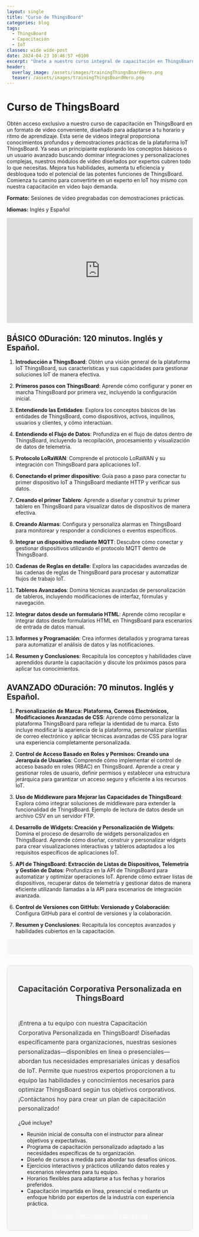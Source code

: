 ```yaml
---
layout: single
title: "Curso de ThingsBoard"
categories: blog
tags:
  - ThingsBoard
  - Capacitación
  - IoT
classes: wide wide-post
date: 2024-04-23 10:46:57 +0100
excerpt: "Únete a nuestro curso integral de capacitación en ThingsBoard para obtener conocimientos profundos y experiencia práctica con la plataforma IoT. Ya seas principiante o usuario avanzado, nuestras sesiones dirigidas por expertos mejorarán tus habilidades y eficiencia en la gestión y optimización de soluciones IoT."
header:
  overlay_image: /assets/images/trainingThingsBoardHero.png
  teaser: /assets/images/trainingThingsBoardHero.png
---
```


# Curso de ThingsBoard

<div class="container">
   <div class="row">
      <div class="col-md-6">
         <p>
            Obtén acceso exclusivo a nuestro curso de capacitación en ThingsBoard en un formato de video conveniente, diseñado para adaptarse a tu horario y ritmo de aprendizaje. Esta serie de videos integral proporciona conocimientos profundos y demostraciones prácticas de la plataforma IoT ThingsBoard. Ya seas un principiante explorando los conceptos básicos o un usuario avanzado buscando dominar integraciones y personalizaciones complejas, nuestros módulos de video diseñados por expertos cubren todo lo que necesitas. Mejora tus habilidades, aumenta tu eficiencia y desbloquea todo el potencial de las potentes funciones de ThingsBoard. Comienza tu camino para convertirte en un experto en IoT hoy mismo con nuestra capacitación en video bajo demanda.
         </p>
         <p><strong>Formato:</strong> Sesiones de video pregrabadas con demostraciones prácticas.</p>
         <p><strong>Idiomas:</strong> Inglés y Español</p>
      </div>
      <div class="col-md-6 text-center pb-5">
<div style="position: relative; padding-bottom: 56.25%; height: 0;"><iframe src="https://www.loom.com/embed/a61ad8099c8b4e8d9640a9a51bca005a?sid=586f159d-b81c-4263-9983-54f0e84bc974" frameborder="0" webkitallowfullscreen mozallowfullscreen allowfullscreen style="position: absolute; top: 0; left: 0; width: 100%; height: 100%;"></iframe></div>
      </div>
   </div>
</div>

## BÁSICO ⏱Duración: 120 minutos. Inglés y Español.

1. **Introducción a ThingsBoard**: Obtén una visión general de la plataforma IoT ThingsBoard, sus características y sus capacidades para gestionar soluciones IoT de manera efectiva.

2. **Primeros pasos con ThingsBoard**: Aprende cómo configurar y poner en marcha ThingsBoard por primera vez, incluyendo la configuración inicial.

3. **Entendiendo las Entidades**: Explora los conceptos básicos de las entidades de ThingsBoard, como dispositivos, activos, inquilinos, usuarios y clientes, y cómo interactúan.

4. **Entendiendo el Flujo de Datos**: Profundiza en el flujo de datos dentro de ThingsBoard, incluyendo la recopilación, procesamiento y visualización de datos de telemetría.

5. **Protocolo LoRaWAN**: Comprende el protocolo LoRaWAN y su integración con ThingsBoard para aplicaciones IoT.

6. **Conectando el primer dispositivo**: Guía paso a paso para conectar tu primer dispositivo IoT a ThingsBoard mediante HTTP y verificar sus datos.

7. **Creando el primer Tablero**: Aprende a diseñar y construir tu primer tablero en ThingsBoard para visualizar datos de dispositivos de manera efectiva.

8. **Creando Alarmas**: Configura y personaliza alarmas en ThingsBoard para monitorear y responder a condiciones o eventos específicos.

9. **Integrar un dispositivo mediante MQTT**: Descubre cómo conectar y gestionar dispositivos utilizando el protocolo MQTT dentro de ThingsBoard.

10. **Cadenas de Reglas en detalle**: Explora las capacidades avanzadas de las cadenas de reglas de ThingsBoard para procesar y automatizar flujos de trabajo IoT.

11. **Tableros Avanzados**: Domina técnicas avanzadas de personalización de tableros, incluyendo modificaciones de interfaz, fórmulas y navegación.

12. **Integrar datos desde un formulario HTML**: Aprende cómo recopilar e integrar datos desde formularios HTML en ThingsBoard para escenarios de entrada de datos manual.

13. **Informes y Programación**: Crea informes detallados y programa tareas para automatizar el análisis de datos y las notificaciones.

14. **Resumen y Conclusiones**: Recapitula los conceptos y habilidades clave aprendidos durante la capacitación y discute los próximos pasos para aplicar tus conocimientos.

## AVANZADO ⏱Duración: 70 minutos. Inglés y Español.

1. **Personalización de Marca: Plataforma, Correos Electrónicos, Modificaciones Avanzadas de CSS**: Aprende cómo personalizar la plataforma ThingsBoard para reflejar la identidad de tu marca. Esto incluye modificar la apariencia de la plataforma, personalizar plantillas de correo electrónico y aplicar técnicas avanzadas de CSS para lograr una experiencia completamente personalizada.

2. **Control de Acceso Basado en Roles y Permisos: Creando una Jerarquía de Usuarios**: Comprende cómo implementar el control de acceso basado en roles (RBAC) en ThingsBoard. Aprende a crear y gestionar roles de usuario, definir permisos y establecer una estructura jerárquica para garantizar un acceso seguro y eficiente a los recursos IoT.

3. **Uso de Middleware para Mejorar las Capacidades de ThingsBoard**: Explora cómo integrar soluciones de middleware para extender la funcionalidad de ThingsBoard. Ejemplo de lectura de datos desde un archivo CSV en un servidor FTP.

4. **Desarrollo de Widgets: Creación y Personalización de Widgets**: Domina el proceso de desarrollo de widgets personalizados en ThingsBoard. Aprende cómo diseñar, construir y personalizar widgets para crear visualizaciones interactivas y tableros adaptados a los requisitos específicos de aplicaciones IoT.

5. **API de ThingsBoard: Extracción de Listas de Dispositivos, Telemetría y Gestión de Datos**: Profundiza en la API de ThingsBoard para automatizar y optimizar operaciones IoT. Aprende cómo extraer listas de dispositivos, recuperar datos de telemetría y gestionar datos de manera eficiente utilizando llamadas a la API para escenarios de integración avanzada.

6. **Control de Versiones con GitHub: Versionado y Colaboración**: Configura GitHub para el control de versiones y la colaboración.

7. **Resumen y Conclusiones**: Recapitula los conceptos avanzados y habilidades cubiertos en la capacitación.

<script async src="https://js.stripe.com/v3/pricing-table.js"></script>

<div style="background-color:#f5f5f5; padding:20px">
<stripe-pricing-table pricing-table-id="prctbl_1RB9sfJ5vdduVzYeu09DRHuT"
publishable-key="pk_live_51IXjuUJ5vdduVzYeUL9JkZLSH52a3FSxTF1ORmT2s22o1N4l28z7OordXPsjINn6Eb9BC14VXZjHKNPOSKXN8cGX004TxfAz0x">
</stripe-pricing-table>
</div>

<div style="border: 1px solid #ddd; border-radius: 10px; padding: 20px; background-color: #f5f5f5; max-width: 900px; margin: 30px auto;">
    <h2 style="text-align: center; color: #333;">Capacitación Corporativa Personalizada en ThingsBoard</h2>
    <div class="d-flex flex-wrap justify-content-center align-items-center">
        <div style="padding: 10px;">
            <p style="font-size: 16px; color: #333; line-height: 1.6;">
                ¡Entrena a tu equipo con nuestra Capacitación Corporativa Personalizada en ThingsBoard! Diseñadas específicamente para organizaciones, nuestras sesiones personalizadas—disponibles en línea o presenciales—abordan tus necesidades empresariales únicas y desafíos de IoT. Permite que nuestros expertos proporcionen a tu equipo las habilidades y conocimientos necesarios para optimizar ThingsBoard según tus objetivos corporativos. ¡Contáctanos hoy para crear un plan de capacitación personalizado!
            </p>
            <p>
                ¿Qué incluye?
            </p>
            <ul>
                <li>Reunión inicial de consulta con el instructor para alinear objetivos y expectativas.</li>
                <li>Programa de capacitación personalizado adaptado a las necesidades específicas de tu organización.</li>
                <li>Diseño de cursos a medida para abordar tus desafíos únicos.</li>
                <li>Ejercicios interactivos y prácticos utilizando datos reales y escenarios relevantes para tu equipo.</li>
                <li>Horarios flexibles para adaptarse a tus fechas y horarios preferidos.</li>
                <li>Capacitación impartida en línea, presencial o mediante un enfoque híbrido por expertos de la industria con experiencia práctica.</li>
            </ul>   
            <div style="text-align: center;">
                <a href="mailto:davidgomezjim@gmail.com?subject=Consulta%20sobre%20Capacitación%20Corporativa%20Personalizada%20en%20ThingsBoard" class="my-4 btn btn-primary" style="color:#fff;padding: 12px 24px; font-size: 16px; border-radius: 5px;">
                    Solicitar Capacitación Corporativa
                </a>
            </div>    
        </div>
    </div>
</div>
